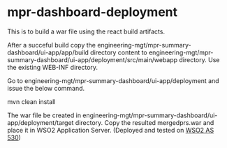 # mpr-dashboard-deployment

This is to build a war file using the react build artifacts.

After a succeful build copy the engineering-mgt/mpr-summary-dashboard/ui-app/app/build directory content to engineering-mgt/mpr-summary-dashboard/ui-app/deployment/src/main/webapp directory. Use the existing WEB-INF directory.

Go to engineering-mgt/mpr-summary-dashboard/ui-app/deployment and issue the below command.

mvn clean install

The war file be created in engineering-mgt/mpr-summary-dashboard/ui-app/deployment/target directory. Copy the resulted mergedprs.war and place it in WSO2 Application Server. (Deployed and tested on [WSO2 AS 530](https://wso2.com/products/application-server/))
